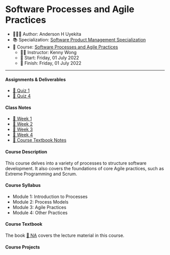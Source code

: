 Software Processes and Agile Practices
================

-   👨🏻‍💻 Author: Anderson H Uyekita
-   📚 Specialization:
    <a href="https://www.coursera.org/specializations/product-management"
    target="_blank" rel="noopener">Software Product Management
    Specialization</a>
-   📖 Course: <a
    href="https://www.coursera.org/learn/software-processes-and-agile-practices"
    target="_blank" rel="noopener">Software Processes and Agile
    Practices</a>
    -   🧑‍🏫 Instructor: Kenny Wong
    -   🚦 Start: Friday, 01 July 2022
    -   🏁 Finish: Friday, 01 July 2022

------------------------------------------------------------------------

#### Assignments & Deliverables

-   [📝 Quiz
    1](./Week%201/quiz-1_software-processes-and-agile-practices.md)
-   [📝 Quiz
    4](./Week%204/quiz-4_software-processes-and-agile-practices.md)

#### Class Notes

-   [📆 Week 1](./Week%201)
-   [📆 Week 2](./Week%202)
-   [📆 Week 3](./Week%203)
-   [📆 Week 4](./Week%204)
-   [📑 Course Textbook Notes](./book)

#### Course Description

This course delves into a variety of processes to structure software
development. It also covers the foundations of core Agile practices,
such as Extreme Programming and Scrum.

#### Course Syllabus

-   Module 1: Introduction to Processes
-   Module 2: Process Models
-   Module 3: Agile Practices
-   Module 4: Other Practices

#### Course Textbook

The book [📔 NA](./book/na.pdf) covers the lecture material in this
course.

#### Course Projects
